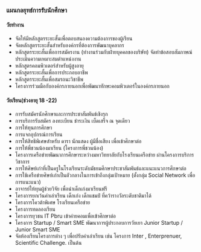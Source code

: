 ### แผนกลยุทธ์การรับนักศึกษา
#### วัยทำงาน
* จัดให้มีหลักสูตรระยะสั้นเพื่อตอบสนองความต้องการของผู้เรียน
* จัดหลักสูตรระยะสั้นสำหรับองค์กรที่ต้องการพัฒนาบุคลากร
* หลักสูตรระยะสั้นเพื่อการสมัครงาน (ทำงานร่วมกับฝ่ายบุคคลของบริษัท) จัดทำข้อสอบสัมภาษณ์ ประเมินความเหมาะสมตำแหน่งงาน
* หลักสูตรคอมพิวเตอร์สำหรับผู้สูงอายุ
* หลักสูตรระยะสั้นเพื่อการประกอบอาชีพ
* หลักสูตรระยะสั้นเพื่อสมรถนะวิชาชีพ
* โครงการร่วมมือกับองค์กรภายนอกเพื่อพัฒนาทักษะคอมพิวเตอร์ในองค์กรภายนอก


#### วัยเรียน(ช่วงอายุ 18 -22)
* การรับสมัครนักศึกษาและการประชาสัมพันธ์เชิงรุก
* การบริการรับสมัคร ลงทะเบียน ชำระเงิน เบ็ดเสร็จ ณ จุดเดียว
* การให้ทุนการศึกษา
* การแจกอุปกรณ์การเรียน
* การให้สิทธิพิเศษสำหรับ ดารา นักแสดง ผู้มีชื่อเสียง เพื่อเข้าศึกษาต่อ
* การให้พี่ชวนน้องมาเรียน (โครงการพี่ชวนน้อง)
* โครงการเครือข่ายพัฒนาการศึกษาระหว่างมหาวิทยาลัยกับโรงเรียนเครือข่าย ผ่านโครงการบริการวิชาการ
* การให้ศิษย์เก่าที่เป็นครูในโรงเรียนระดับมัธยมศึกษาประชาสัมพันธ์และแนะแนวการศึกษาต่อ
* การใช้เครือข่ายศิษย์เก่าเป็นตัวกลางในการเข้าถึงกลุ่มเป้าหมาย (ตั้งกลุ่ม Social Network เพื่อการแนะแนว)
* อาจารย์ให้ทุนผู้ช่วยวิจัย เพื่อนำเด็กเก่งมาเรียนฟรี
* โครงการยกเว้นค่าเล่าเรียน เด็กเก่ง เด็กแชมป์ ที่คว้ารางวัลระดับชาติมาได้
* โครงการโควต้าพิเศษ โรงเรียนเครือข่าย
* โครงการทดลองเรียน
* โครงการยุวชน IT Pbru เข้าค่ายคอมเพื่อเข้าศึกษาต่อ
* โครงการ Startup / Smart SME พัฒนาการผู้ประกอบการวัยเยา Junior Startup / Junior Smart SME
* จัดห้องเรียนโครงการต่าง ๆ เพื่อปรับค่าเล่าเรียน เช่น โครงการ Inter , Enterprenuer, Scientific Challenge. เป็นต้น
